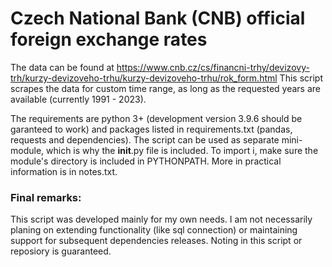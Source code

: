 # Czech National Bank (CNB) official foreign exchange rates

The data can be found at https://www.cnb.cz/cs/financni-trhy/devizovy-trh/kurzy-devizoveho-trhu/kurzy-devizoveho-trhu/rok_form.html
This script scrapes the data for custom time range, as long as the requested years are available (currently 1991 - 2023).

The requirements are python 3+ (development version 3.9.6 should be garanteed to work) and packages listed in requirements.txt (pandas, requests and dependencies).
The script can be used as separate mini-module, which is why the __init__.py file is included. To import i, make sure the module's directory is included in PYTHONPATH. More in practical information is in notes.txt. 

### Final remarks:
This script was developed mainly for my own needs. I am not necessarily planing on extending functionality (like sql connection) or maintaining support for subsequent dependencies releases. Noting in this script or reposiory is guaranteed.
